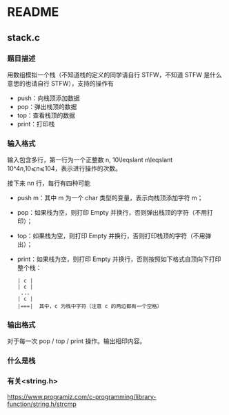 # README

## stack.c

### 题目描述

用数组模拟一个栈（不知道栈的定义的同学请自行 STFW，不知道 STFW 是什么意思的也请自行 STFW），支持的操作有

- push：向栈顶添加数据
- pop：弹出栈顶的数据
- top：查看栈顶的数据
- print：打印栈

### 输入格式

输入包含多行，第一行为一个正整数 n, 10\leqslant n\leqslant 10^4*n*,10⩽*n*⩽104，表示进行操作的次数。

接下来 n*n* 行，每行有四种可能

- push m：其中 m 为一个 char 类型的变量，表示向栈顶添加字符 m；

- pop：如果栈为空，则打印 Empty 并换行，否则弹出栈顶的字符（不用打印）；

- top：如果栈为空，则打印 Empty 并换行，否则打印栈顶的字符（不用弹出）；

- print：如果栈为空，则打印 Empty 并换行，否则按照如下格式自顶向下打印整个栈：

	```
	| c |
	| c |
	 ...
	| c |
	|===|  其中，c 为栈中字符（注意 c 的两边都有一个空格）
	```

### 输出格式

对于每一次 pop / top / print 操作。输出相印内容。



### 什么是栈



### 有关<string.h>

https://www.programiz.com/c-programming/library-function/string.h/strcmp